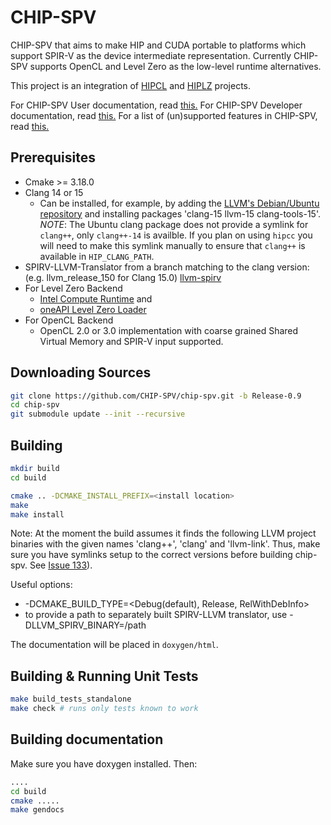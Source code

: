 # CHIP-SPV

CHIP-SPV that aims to make HIP and CUDA portable to platforms which support
SPIR-V as the device intermediate representation. Currently CHIP-SPV supports
OpenCL and Level Zero as the low-level runtime alternatives.

This project is an integration of [HIPCL](https://github.com/cpc/hipcl) and
[HIPLZ](https://github.com/jz10/anl-gt-gpu/) projects.

For CHIP-SPV User documentation, read [this.](docs/Using.md)
For CHIP-SPV Developer documentation, read [this.](docs/Development.md)
For a list of (un)supported features in CHIP-SPV, read [this.](docs/Features.md)

## Prerequisites

* Cmake >= 3.18.0
* Clang 14 or 15
  * Can be installed, for example, by adding the [LLVM's Debian/Ubuntu repository](https://apt.llvm.org/) and installing packages 'clang-15 llvm-15 clang-tools-15'. *NOTE*: The Ubuntu clang package does not provide a symlink for `clang++`, only `clang++-14` is availble. If you plan on using `hipcc` you will need to make this symlink manually to ensure that `clang++` is available in `HIP_CLANG_PATH`.
* SPIRV-LLVM-Translator from a branch matching to the clang version:
  (e.g. llvm\_release\_150 for Clang 15.0)
  [llvm-spirv](https://github.com/KhronosGroup/SPIRV-LLVM-Translator)
* For Level Zero Backend
  * [Intel Compute Runtime](https://github.com/intel/compute-runtime) and
  * [oneAPI Level Zero Loader](https://github.com/oneapi-src/level-zero/releases)
* For OpenCL Backend
  * OpenCL 2.0 or 3.0 implementation with coarse grained Shared Virtual Memory and SPIR-V input supported.

## Downloading Sources

```bash
git clone https://github.com/CHIP-SPV/chip-spv.git -b Release-0.9
cd chip-spv
git submodule update --init --recursive
```

## Building

```bash
mkdir build
cd build

cmake .. -DCMAKE_INSTALL_PREFIX=<install location>
make
make install
```

Note: At the moment the build assumes it finds the following LLVM project binaries
with the given names 'clang++', 'clang' and 'llvm-link'. Thus, make sure you have
symlinks setup to the correct versions before building chip-spv. See [Issue 133](https://github.com/CHIP-SPV/chip-spv/issues/133)).

Useful options:
 * -DCMAKE_BUILD_TYPE=<Debug(default), Release, RelWithDebInfo>
 * to provide a path to separately built SPIRV-LLVM translator, use -DLLVM_SPIRV_BINARY=/path

The documentation will be placed in `doxygen/html`.

## Building & Running Unit Tests

```bash
make build_tests_standalone
make check # runs only tests known to work
```

## Building documentation

Make sure you have doxygen installed. Then:

```bash
....
cd build
cmake .....
make gendocs
```
